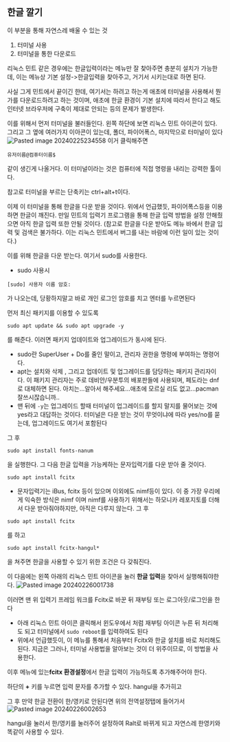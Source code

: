 ## 한글 깔기

이 부분을 통해 자연스레 배울 수 있는 것
1. 터미널 사용
2. 터미널을 통한 다운로드

리눅스 민트 같은 경우에는 한글입력이라는 메뉴만 잘 찾아주면 충분히 설치가 가능한데, 이는 메뉴상 기본 설정->한글입력을 찾아주고, 거기서 시키는대로 하면 된다. 

사실 그게 민트에서 끝이긴 한데, 여기서는 하려고 하는게 애초에 터미널을 사용해서 뭔가를 다운로드하려고 하는 것이며, 애초에 한글 환경이 기본 설치에 따라서 한다고 해도 인터넷 브라우저에 구축이 제대로 안되는 등의 문제가 발생한다. 

이를 위해서 먼저 터미널을 불러들인다. 왼쪽 하단에 보면 리눅스 민트 아이콘이 있다. 그리고 그 옆에 여러가지 이아콘이 있는데, 폴더, 파이어폭스, 마지막으로 터미널이 있다
![Pasted image 20240225234558](https://github.com/user-attachments/assets/62193294-f2ad-41d4-be88-69a8dab41633)
이거 클릭해주면 
```
유저이름@컴퓨터이름$ 
```
같이 생긴게 나올거다. 이 터미널이라는 것은 컴퓨터에 직접 명령을 내리는 강력한 툴이다. 

참고로 터미널을 부르는 단축키는 ctrl+alt+t이다.

이제 이 터미널을 통해 한글을 다운 받을 것이다. 위에서 언급했듯, 파이어폭스등을 이용하면 한글이 깨진다. 만일 민트의 입력기 프로그램을 통해 한글 입력 방법을 설정 안해줬으면 아직 한글 입력 또한 안될 것이다. 
(참고로 한글을 다운 받아도 메뉴 바에서 한글 입력 및 검색은 불가하다. 이는 리눅스 민트에서 버그를 내는 바람에 이런 일이 있는 것이다.)

이를 위해 한글을 다운 받는다. 여기서 sudo를 사용한다. 
- sudo 사용시 
 ```
 [sudo] 사용자 이름 암호:
 ```
가 나오는데, 당황하지말고 바로 개인 로그인 암호를 치고 엔터를 누르면된다

먼저 최신 패키지를 이용할 수 있도록
```
sudo apt update && sudo apt upgrade -y
```
를 해준다. 이러면 패키지 업데이트와 업그레이드가 동시에 된다. 

- sudo란 SuperUser + Do를 줄인 말이고, 관리자 권한을 명령에 부여하는 명령어다. 
- apt는 설치와 삭제 , 그리고 업데이트 및 업그레이드를 담당하는 패키지 관리자이다. 이 패키지 관리자는 주로 데비안/우분투의 배포판들에 사용되며, 페도라는 dnf로 대체하면 된다. 아치는...알아서 해주세요...애초에 모르실 리도 없고...pacman 잘쓰시잖습니까..
- 맨 뒤에 ```-y```는 업그레이드 할때 터미널이 업그레이드를 할지 말지를 물어보는 것에 yes라고 대답하는 것이다. 터미널은 다운 받는 것이 무엇이냐에 따라 yes/no를 묻는데, 업그레이드도 여기서 포함된다

그 후
```
sudo apt install fonts-nanum
```
을 실행한다. 그 다음 한글 입력을 가능케하는 문자입력기를 다운 받아 줄 것이다.

```
sudo apt install fcitx
```

- 문자입력기는 iBus, fcitx 등이 있으며 이외에도 nimf등이 있다. 이 중 가장 우리에게 익숙한 방식은 nimf 이며 nimf를 사용하기 위해서는 하모니카 레포지토를 더해서 다운 받아줘야하지만, 아직은 다루지 않는다. 
그 후 

```
sudo apt install fcitx
```
를 하고 
```
sudo apt install fcitx-hangul*
```
을 쳐주면 한글을 사용할 수 있기 위한 조건은 다 갖춰진다.

이 다음에는 왼쪽 아래의 리눅스 민트 아이콘을 눌러 **한글 입력**을 찾아서 실행해줘야한다.
![Pasted image 20240226001738](https://github.com/user-attachments/assets/60d7527b-54a2-4ab9-ae4c-f6f15bdd4156)

이러면 맨 위 입력기 프레임 워크를 Fcitx로 바꾼 뒤 재부팅 또는 로그아웃/로그인을 한다 
- 아래 리눅스 민트 아이콘 클릭해서 윈도우에서 처럼 재부팅 아이콘 누른 뒤 처리해도 되고 터미널에서 ```sudo reboot```를 입력하여도 된다
- 위에서 언급했듯이, 이 메뉴를 통해서 처음부터 Fcitx와 한글 설치를 바로 처리해도 된다. 지금은 그러나, 터미널 사용법을 알아보는 것이 더 위주이므로, 이 방법을 사용한다. 

이후 메뉴에 있는**fcitx 환경설정**에서 한글 입력이 가능하도록 추가해주어야 한다.

하단의 **+** 키를 누르면 입력 문자를 추가할 수 있다. hangul을 추가히고

그 후 만약 한글 전환이 한/영키로 안된다면 위의 전역설정탭에 들어가서
![Pasted image 20240226002653](https://github.com/user-attachments/assets/59ff823c-8740-426b-8022-84238b2aa25e)

hangul을 눌러서 한/영키를 눌러주어 설정하여 Ralt로 바뀌게 되고 자연스레 한영키와 똑같이 사용할 수 있다.
